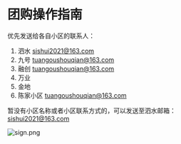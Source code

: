 # 团购操作指南

优先发送给各自小区的联系人： 
1. 泗水 sishui2021@163.com
2. 九号 tuangoushouqian@163.com
3. 融创 tuangoushouqian@163.com
4. 万业
5. 金地
6. 陈家小区 tuangoushouqian@163.com


暂没有小区名称或者小区联系方式的，可以发送至泗水邮箱：sishui2021@163.com

![sign.png](https://i.loli.net/2021/08/15/CZ1sPOcgB6aonMU.png)

